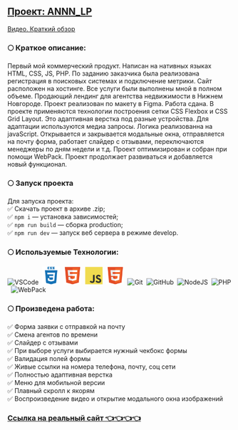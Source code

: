 ## [Проект: ANNN_LP](https://baturinss.github.io/annn-demo)

[Видео. Краткий обзор](https://user-images.githubusercontent.com/94468513/163075115-f2bbe1a0-51f3-4118-b5f6-601b5370f4c2.mp4)

### 🌕 Краткое описание:

Первый мой коммерческий продукт. Написан на нативных языках HTML, CSS, JS, PHP. По заданию заказчика была реализована регистрация в поисковых системах и подключение метрики. Сайт расположен на хостинге. Все услуги были выполнены мной в полном объеме.
Продающий лендинг для агентства недвижимости в Нижнем Новгороде.
Проект реализован по макету в Figma. Работа сдана. В проекте применяются технологии построения сетки CSS Flexbox и CSS Grid Layout. Это адаптивная верстка под разные устройства. Для адаптации используются медиа запросы.
Логика реализованна на javaScript. Открывается и закрывается модальные окна, отправляется на почту форма, работает слайдер с отзывами, переключаются менеджеры по дням недели и т.д. Проект оптимизирован и собран при помощи WebPack.
Проект продолжает развиваться и добавляется новый функционал.

### 🌕 Запуск проекта

Для запуска проекта:    
✅ Скачать проект в архиве .zip;    
✅ `npm i` — установка зависимостей;    
✅ `npm run build` — сборка production;    
✅ `npm run dev` — запуск веб сервера в режиме develop.   

### 🌕 Используемые Технологии:

<img src="https://user-images.githubusercontent.com/94468513/187542776-f4aaee57-c8b2-4de6-9d84-48b7cdf0b1a9.svg" title="VSCode" alt="VSCode" width="40" height="40"/>&nbsp;
<img src="https://github.com/devicons/devicon/blob/master/icons/css3/css3-plain-wordmark.svg"  title="CSS3" alt="CSS" width="40" height="40"/>&nbsp;
<img src="https://github.com/devicons/devicon/blob/master/icons/html5/html5-original.svg" title="HTML5" alt="HTML" width="40" height="40"/>&nbsp;
<img src="https://github.com/devicons/devicon/blob/master/icons/javascript/javascript-original.svg" title="JavaScript" alt="JavaScript" width="40" height="40"/>&nbsp;
<img src="https://github.com/devicons/devicon/blob/master/icons/html5/html5-original.svg" title="HTML5" alt="HTML" width="40" height="40"/>&nbsp;
<img src="https://user-images.githubusercontent.com/94468513/187526649-ea43f3cc-3b08-4054-9af2-ec81af5bc2e6.svg" title="Git" alt="Git" width="40" height="40"/>&nbsp;
<img src="https://user-images.githubusercontent.com/78322084/162064174-194ac89a-024d-4839-aae3-22d9ee4e3a33.png"  title="GitHub" alt="GitHub" width="40" height="40"/>&nbsp;
<img src="https://user-images.githubusercontent.com/94468513/187550880-a4d2a9ef-6267-4d05-b459-8a241c85109c.svg" title="NodeJS" alt="NodeJS" width="40" height="40"/>&nbsp;
<img src="https://user-images.githubusercontent.com/94468513/187550523-0c8b4eb1-f051-4841-874f-addbfa6648fd.png" title="PHP" alt="PHP" height="40"/>&nbsp;
<img src="https://user-images.githubusercontent.com/94468513/187539690-03d3bff8-3360-4b55-a9cc-57b6c2ac547c.svg" title="WebPack" alt="WebPack" height="40"/>&nbsp;

### 🌕 Произведена работа:

✅ Форма заявки с отправкой на почту    
✅ Смена агентов по времени    
✅ Слайдер с отзывами     
✅ При выборе услуги выбирается нужный чекбокс формы    
✅ Валидация полей формы     
✅ Живые ссылки на номера телефона, почту, соц сети    
✅ Полностью адаптивная верстка    
✅ Меню для мобильной версии    
✅ Плавный скролл к якорям    
✅ Воспроизведение видео и открытие модального окна изображений    

### [Ссылка на реальный сайт 👈👈👈👈](https://an-nnov.ru)
